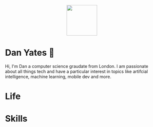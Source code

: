 <div id="header" align="center">
  <img src="https://giphy.com/gifs/Massivesci-ai-chess-artificial-intelligence-Tegq5EI9rtwrhORHQz" width="100"/>
</div>

# Dan Yates 👋

Hi, I'm Dan a computer science graudate from London. I am passionate about all things tech and have a particular interest in topics like artifcial intelligence, machine learning, mobile dev and more.

# Life

# Skills
